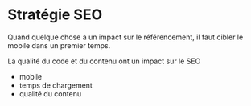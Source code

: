 # Stratégie SEO

Quand quelque chose a un impact sur le référencement, il faut cibler le mobile dans un premier temps.

La qualité du code et du contenu ont un impact sur le SEO

- mobile
- temps de chargement
- qualité du contenu